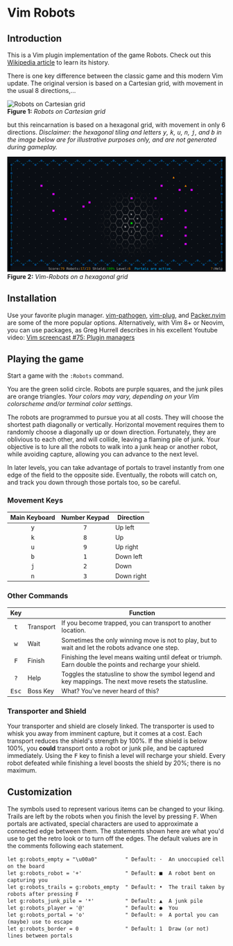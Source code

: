 # Vim Robots

## Introduction
This is a Vim plugin implementation of the game Robots. Check out this [Wikipedia article](https://en.wikipedia.org/wiki/Chase_(video_game)) to learn its history.

There is one key difference between the classic game and this modern Vim update. The original version is based on a Cartesian grid, with movement in the usual 8 directions,...

![Robots on Cartesian grid](https://upload.wikimedia.org/wikipedia/commons/b/bf/Robots_text_screenshot.png)
<br/>**Figure 1:** *Robots on Cartesian grid*

but this reincarnation is based on a hexagonal grid, with movement in only 6 directions. *Disclaimer: the hexagonal tiling and letters <kbd>y</kbd>, <kbd>k</kbd>, <kbd>u</kbd>, <kbd>n</kbd>, <kbd>j</kbd>, and <kbd>b</kbd> in the image below are for illustrative purposes only, and are not generated during gameplay.*

![Robots on a hexagonal grid](https://github.com/PhilRunninger/vim-robots/raw/master/HexRobots.png)
<br/>**Figure 2:** *Vim-Robots on a hexagonal grid*

## Installation

Use your favorite plugin manager. [vim-pathogen](https://github.com/tpope/vim-pathogen), [vim-plug](https://github.com/junegunn/vim-plug), and [Packer.nvim](https://github.com/wbthomason/packer.nvim) are some of the more popular options. Alternatively, with Vim 8+ or Neovim, you can use packages, as Greg Hurrell describes in his excellent Youtube video: [Vim screencast #75: Plugin managers](https://www.youtube.com/watch?v=X2_R3uxDN6g)

## Playing the game

Start a game with the `:Robots` command.

You are the green solid circle. Robots are purple squares, and the junk piles are orange triangles. *Your colors may vary, depending on your Vim colorscheme and/or terminal color settings.*

The robots are programmed to pursue you at all costs. They will choose the shortest path diagonally or vertically. Horizontal movement requires them to randomly choose a diagonally up or down direction. Fortunately, they are oblivious to each other, and will collide, leaving a flaming pile of junk. Your objective is to lure all the robots to walk into a junk heap or another robot, while avoiding capture, allowing you can advance to the next level.

In later levels, you can take advantage of portals to travel instantly from one edge of the field to the opposite side. Eventually, the robots will catch on, and track you down through those portals too, so be careful.

### Movement Keys

Main Keyboard | Number Keypad | Direction
:-:|:-:|---
<kbd>y</kbd> | <kbd>7</kbd> | Up left
<kbd>k</kbd> | <kbd>8</kbd> | Up
<kbd>u</kbd> | <kbd>9</kbd> | Up right
<kbd>b</kbd> | <kbd>1</kbd> | Down left
<kbd>j</kbd> | <kbd>2</kbd> | Down
<kbd>n</kbd> | <kbd>3</kbd> | Down right

### Other Commands

Key | | Function
:-:|---|---
<kbd>t</kbd>   | Transport | If you become trapped, you can transport to another location.
<kbd>w</kbd>   | Wait      | Sometimes the only winning move is not to play, but to wait and let the robots advance one step.
<kbd>F</kbd>   | Finish    | Finishing the level means waiting until defeat or triumph. Earn double the points and recharge your shield.
<kbd>?</kbd>   | Help      | Toggles the statusline to show the symbol legend and key mappings. The next move resets the statusline.
<kbd>Esc</kbd> | Boss Key  | What? You've never heard of this?

### Transporter and Shield
Your transporter and shield are closely linked. The transporter is used to whisk you away from imminent capture, but it comes at a cost. Each transport reduces the shield's strength by 100%. If the shield is below 100%, you **could** transport onto a robot or junk pile, and be captured immediately. Using the <kbd>F</kbd> key to finish a level will recharge your shield. Every robot defeated while finishing a level boosts the shield by 20%; there is no maximum.

## Customization
The symbols used to represent various items can be changed to your liking. Trails are left by the robots when you finish the level by pressing <kbd>F</kbd>. When portals are activated, special characters are used to approximate a connected edge between them. The statements shown here are what you'd use to get the retro look or to turn off the edges. The default values are in the comments following each statement.

```vim
let g:robots_empty = "\u00a0"         " Default: ·  An unoccupied cell on the board
let g:robots_robot = '+'              " Default: ■  A robot bent on capturing you
let g:robots_trails = g:robots_empty  " Default: •  The trail taken by robots after pressing F
let g:robots_junk_pile = '*'          " Default: ▲  A junk pile
let g:robots_player = '@'             " Default: ●  You
let g:robots_portal = 'o'             " Default: ⊙  A portal you can (maybe) use to escape
let g:robots_border = 0               " Default: 1  Draw (or not) lines between portals
```
